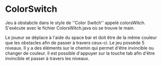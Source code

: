 # ColorSwitch

Jeu à obstabcle dans le style de ''Color Switch'' appelé colorsWitch.
S'exécute avec le fichier ColorsWitch.java où se trouve le main.

Le joueur se déplace à l'aide du space bar et doit être de la même couleur que les obstacles afin de passer à travers ceux-ci. 
Le jeu possède 5 niveaux. Il y a des éléments sur le chemin qui permet d'être invincible ou changer de couleur.
Il est possible d'appuyer sur la touche tab afin d'être invincible et passer à travers les niveaux.



